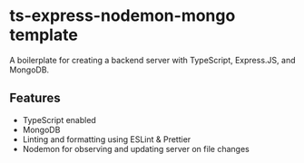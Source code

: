 # ts-express-nodemon-mongo template

A boilerplate for creating a backend server with TypeScript, Express.JS, and MongoDB.

## Features

- TypeScript enabled
- MongoDB
- Linting and formatting using ESLint & Prettier
- Nodemon for observing and updating server on file changes
